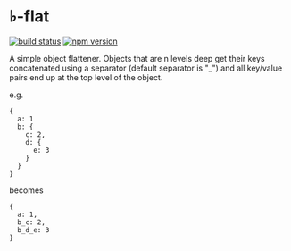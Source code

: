 # ♭-flat

[![build status](https://travis-ci.org/nickytonline/b-flat.svg?branch=master)](https://travis-ci.org/nickytonline/b-flat)
[![npm version](https://img.shields.io/npm/v/b-flat.svg?style=flat-square)](https://www.npmjs.com/package/b-flat)

A simple object flattener. Objects that are n levels deep get their keys concatenated using a separator (default separator is "_") and all key/value pairs end up at the top level of the object.

e.g.

```
{
  a: 1
  b: {
    c: 2,
    d: {
      e: 3
    }    
  }
}
```

becomes

```
{
  a: 1,
  b_c: 2,
  b_d_e: 3
}
```
